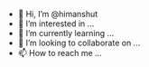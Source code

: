 - 👋 Hi, I’m @himanshut
- 👀 I’m interested in ...
- 🌱 I’m currently learning ...
- 💞️ I’m looking to collaborate on ...
- 📫 How to reach me ...

<!---
himanshut/himanshut is a ✨ special ✨ repository because its `README.md` (this file) appears on your GitHub profile.
You can click the Preview link to take a look at your changes.
--->
